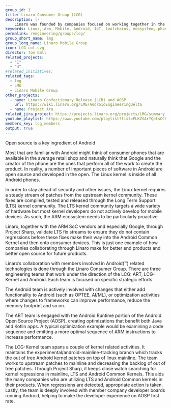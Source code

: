 ```yaml
---
group_id: 1
title: Linaro Consumer Group (LCG)
description: |-
    Linaro was founded by companies focused on working together in the mobile space.
keywords: Linux, Arm, Mobile, Android, IoT, toolchains, ecosystem, phones, tablets, wearables
permalink: /engineering/groups/lcg/
group_short_name: lmg
group_long_name: Linaro Mobile Group
icon: LCG col.svg
director: Tom Gall
related_projects:
  - "1"
  - "4"
#related_initiatives:
related_tags:
  - lmg
  - LMG
  - Linaro Mobile Group
other_projects:
  - name: Linaro Confectionary Release (LCR) and AOSP
    url: https://wiki.linaro.org/LMG/AndroidEngineeringDelta
  - name: Project Ara
related_jira_project: https://projects.linaro.org/projects/LMG/summary
youtube_playlist: https://www.youtube.com/playlist?list=PLKZSArYQptsOCKDbxvLxNKNWxMCwS0QsB
members_key: lcg_members
output: true
---
```

Open source is a key ingredient of Android

Most that are familiar with Android might think of consumer phones that are available in the average retail shop and naturally think that Google and the creator of the phone are the ones that perform all of the work to create the product. In reality, a number of important pieces of software in Android are open source and developed in the open. The Linux kernel is inside of all Android phones. 

In order to stay ahead of security and other issues, the Linux kernel requires a steady stream of patches from the upstream kernel community. These fixes are compiled, tested and released through the Long Term Support (LTS) kernel community. The LTS kernel community targets a wide variety of hardware but most kernel developers do not actively develop for mobile devices. As such, the ARM ecosystem needs to be particularly proactive. 

Linaro, together with the ARM SoC vendors and especially Google, through Project Sharp, validate LTS fix streams to ensure they do not contain regressions before these fixes make their way into the Android Common Kernel and then onto consumer devices. This is just one example of how companies collaborating through Linaro make for better end products and better open source for future products.

Linaro’s collaboration with members involved in Android(™) related technologies is done through the Linaro Consumer Group. There are three engineering teams that work under the direction of the LCG: ART, LCG-Kernel and Android. Each team is focused on specific strategic efforts.

The Android team is actively involved with changes that either add functionality to Android (such as OPTEE, AI/ML), or optimization activities where changes to frameworks can improve performance, reduce the memory footprint and so on.

The ART team is engaged with the Android Runtime portion of the Android Open Source Project (AOSP), creating optimizations that benefit both Java and Kotlin apps. A typical optimization example would be examining a code sequence and emitting a more optimal sequence of ARM instructions to increase performance.

The LCG-Kernel team spans a couple of kernel related activities. It maintains the experimental/android-mainline-tracking branch which tracks the out of tree Android kernel patches on top of linux mainline. The team works to upstream patches to mainline and decreasing the backlog of out of tree patches. Through Project Sharp, it keeps close watch searching for kernel regressions in mainline, LTS and Android Common Kernels. This aids the many companies who are
utilizing LTS and Android Common kernels in their products. When regressions are detected, appropriate action is taken.  Lastly, the team is deeply involved with member company developer boards running Android, helping to make the developer experience on AOSP first rate.